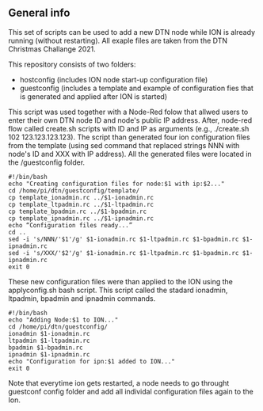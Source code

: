 ## General info
This set of scripts can be used to add a new DTN node while ION is already running (without restarting). All exaple files are taken from the DTN Christmas Challange 2021.

This repository consists of two folders: 
* hostconfig (includes ION node start-up configuration file)
* guestconfig (includes a template and example of configuration fies that is generated and applied after ION is started)

This script was used together with a Node-Red folow that allwed users to enter their own DTN node ID and node's public IP address. After, node-red flow called create.sh scripts with ID and IP as arguments (e.g., ./create.sh 102 123.123.123.123).
The script than generated four ion configuration files from the template (using sed command that replaced strings NNN with node's ID and XXX with IP address). All the generated files were located in the /guestconfig folder.

```
#!/bin/bash
echo "Creating configuration files for node:$1 with ip:$2..."
cd /home/pi/dtn/guestconfig/template/
cp template_ionadmin.rc ../$1-ionadmin.rc
cp template_ltpadmin.rc ../$1-ltpadmin.rc
cp template_bpadmin.rc ../$1-bpadmin.rc
cp template_ipnadmin.rc ../$1-ipnadmin.rc
echo “Configuration files ready...”
cd ..
sed -i 's/NNN/'$1'/g' $1-ionadmin.rc $1-ltpadmin.rc $1-bpadmin.rc $1-ipnadmin.rc
sed -i 's/XXX/'$2'/g' $1-ionadmin.rc $1-ltpadmin.rc $1-bpadmin.rc $1-ipnadmin.rc
exit 0
```

These new configuration files were than applied to the ION using the applyconfig.sh bash script. This script called the stadard ionadmin, ltpadmin, bpadmin and ipnadmin commands. 

```
#!/bin/bash
echo "Adding Node:$1 to ION..."
cd /home/pi/dtn/guestconfig/
ionadmin $1-ionadmin.rc
ltpadmin $1-ltpadmin.rc
bpadmin $1-bpadmin.rc
ipnadmin $1-ipnadmin.rc
echo "Configuration for ipn:$1 added to ION..."
exit 0 
```

Note that everytime ion gets restarted, a node needs to go throught guestconf config folder and add all individal configuration files again to the Ion.

